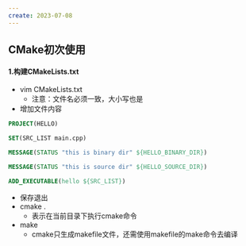 ```yaml
---
create: 2023-07-08
---
```

## CMake初次使用

#### 1.构建CMakeLists.txt

* vim CMakeLists.txt
	* 注意：文件名必须一致，大小写也是
* 增加文件内容

```cmake
PROJECT(HELLO)

SET(SRC_LIST main.cpp)

MESSAGE(STATUS "this is binary dir" ${HELLO_BINARY_DIR})

MESSAGE(STATUS "this is source dir" ${HELLO_SOURCE_DIR})

ADD_EXECUTABLE(hello ${SRC_LIST})
```

* 保存退出
* cmake .
	* 表示在当前目录下执行cmake命令
* make
	* cmake只生成makefile文件，还需使用makefile的make命令去编译